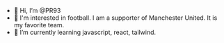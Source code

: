 - 👋 Hi, I’m @PR93
- 👀 I'm interested in football. I am a supporter of Manchester United. It is my favorite team.
- 🌱 I’m currently learning javascript, react, tailwind.
